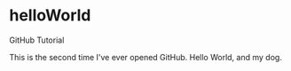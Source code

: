 # helloWorld
GitHub Tutorial

This is the second time I've ever opened GitHub.
Hello World, and my dog.
